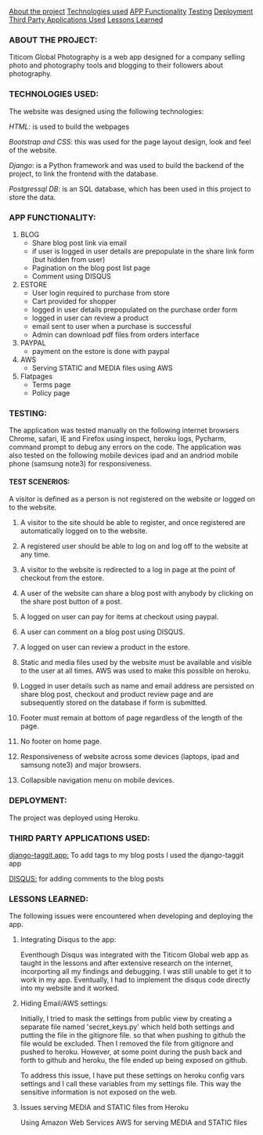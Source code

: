 [About the project](#about-the-project)
[Technologies used](#technologies-used)
[APP Functionality](#app-Functionality)
[Testing](#testing)
[Deployment](#deployment)
[Third Party Applications Used](#third-party-applications-used)
[Lessons Learned](#lessons-learned)

### ABOUT THE PROJECT:

Titicom Global Photography is a web app designed for a company selling photo and photography tools and blogging to their followers about photography.

### TECHNOLOGIES USED:

   The website was designed using the following technologies:

   *HTML*: is used to build the webpages

   *Bootstrap and CSS*: this was used for the page layout design, look and feel of the website.

   *Django*: is a Python framework and was used to build the backend of the project, to link the frontend with the database.

   *Postgressql DB*: is an SQL database, which has been used in this project to store the data.

### APP FUNCTIONALITY:

1. BLOG
	* Share blog post link via email
	* if user is logged in user details are prepopulate in the share link form (but hidden from user)
	* Pagination on the blog post list page
	* Comment using DISQUS
2. ESTORE
	* User login required to purchase from store
	* Cart provided for shopper
	* logged in user details prepopulated on the purchase order form
	* logged in user can review a product
	* email sent to user when a purchase is successful
	* Admin can download pdf files from orders interface
3. PAYPAL
	* payment on the estore is done with paypal 
4. AWS
	* Serving STATIC and MEDIA files using AWS
5. Flatpages
	* Terms page
	* Policy page
	

### TESTING:

   The application was tested manually on the following internet browsers Chrome, safari, IE and Firefox using inspect, heroku logs, Pycharm, command prompt to debug any errors on the code. The application was also tested on the following mobile devices ipad and an andriod mobile phone (samsung note3) for responsiveness.

#### TEST SCENERIOS:
   A visitor is defined as a person is not registered on the website or logged on to the website.

   1. A visitor to the site should be able to register, and once registered are automatically logged on to the website.

   2. A registered user should be able to log on and log off to the website at any time.

   3. A visitor to the website is redirected to a log in page at the point of checkout from the estore.

   4. A user of the website can share a blog post with anybody by clicking on the share post button of a post.

   5. A logged on user can pay for items at checkout using paypal. 

   6. A user can comment on a blog post using DISQUS.

   7. A logged on user can review a product in the estore.

   8. Static and media files used by the website must be available and visible to the user at all times. AWS was used to make this possible on heroku.

   9. Logged in user details such as name and email address are persisted on share blog post, checkout and product review page and are subsequently stored on the database if form is submitted.

   10. Footer must remain at bottom of page regardless of the length of the page.

   11. No footer on home page.

   12. Responsiveness of website across some devices (laptops, ipad and samsung note3) and major browsers.

   13. Collapsible navigation menu on mobile devices.

### DEPLOYMENT:

   The project was deployed using Heroku.

### THIRD PARTY APPLICATIONS USED:

   [django-taggit app:](https://django-taggit.readthedocs.io/en/latest/) To add tags to my blog posts I used the django-taggit app 

   [DISQUS:](www.disqus.com) for adding comments to the blog posts

### LESSONS LEARNED:

The following issues were encountered when developing and deploying the app.

1. Integrating Disqus to the app: 

   Eventhough Disqus was integrated with the Titicom Global web app as taught in the lessons and after extensive research on the internet, incorporting all my findings and debugging. I was still unable to get it to work in my app. Eventually, I had to implement the disqus code directly into my website and it worked.

2. Hiding Email/AWS settings:

   Initially, I tried to mask the settings from public view by creating a separate file named 'secret_keys.py' which held both settings and putting the file in the gitignore file.  so that when pushing to github the file would be excluded. Then I removed the file from gitignore and pushed to heroku. However, at some point during the push back and forth to github and heroku, the file ended up being exposed on github.

   To address this issue, I have put these settings on heroku config vars settings and I call these variables from my settings file. This way the sensitive information is not exposed on the web.

3. Issues serving MEDIA and STATIC files from Heroku

   Using Amazon Web Services AWS for serving MEDIA and STATIC files
